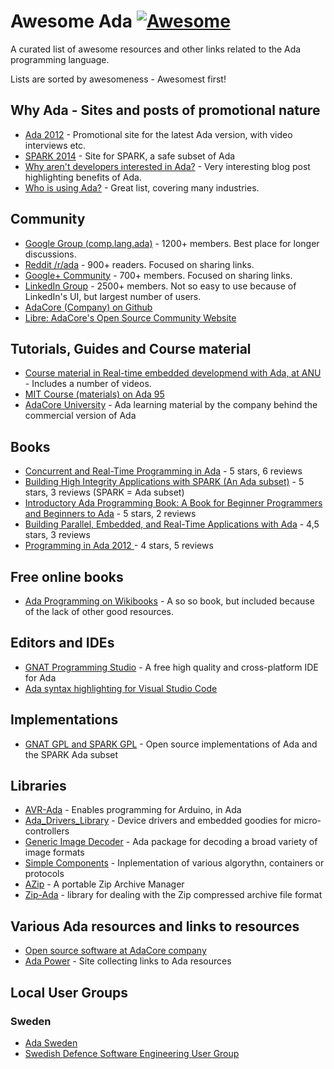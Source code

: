 # Awesome Ada [![Awesome](https://cdn.rawgit.com/sindresorhus/awesome/d7305f38d29fed78fa85652e3a63e154dd8e8829/media/badge.svg)](https://github.com/sindresorhus/awesome)

A curated list of awesome resources and other links related to the Ada programming language.

Lists are sorted by awesomeness - Awesomest first!

## Why Ada - Sites and posts of promotional nature

- [Ada 2012](http://www.ada2012.org/) - Promotional site for the latest Ada version, with video interviews etc.
- [SPARK 2014](http://www.spark-2014.org/) - Site for SPARK, a safe subset of Ada
- [Why aren't developers interested in Ada?](http://www.embedded.com/electronics-blogs/break-points/4008214/Why-aren-t-developers-inter) - Very interesting blog post highlighting benefits of Ada.
- [Who is using Ada?](https://www.seas.gwu.edu/~mfeldman/ada-project-summary.html) - Great list, covering many industries.

## Community

- [Google Group (comp.lang.ada)](https://groups.google.com/forum/#!forum/comp.lang.ada) - 1200+ members. Best place for longer discussions.
- [Reddit /r/ada](https://www.reddit.com/r/ada/) - 900+ readers. Focused on sharing links.
- [Google+ Community](https://plus.google.com/communities/102688015980369378804) - 700+ members. Focused on sharing links.
- [LinkedIn Group](https://www.linkedin.com/groups/114211) - 2500+ members. Not so easy to use because of LinkedIn's UI, but largest number of users.
- [AdaCore (Company) on Github](https://github.com/AdaCore)
- [Libre: AdaCore's Open Source Community Website](http://libre.adacore.com)

## Tutorials, Guides and Course material

- [Course material in Real-time embedded developmend with Ada, at ANU](https://cs.anu.edu.au/courses/comp4330/1-Lectures-Contents.html) - Includes a number of videos.
- [MIT Course (materials) on Ada 95](https://ocw.mit.edu/courses/aeronautics-and-astronautics/16-01-unified-engineering-i-ii-iii-iv-fall-2005-spring-2006/comps-programming)
- [AdaCore University](http://university.adacore.com/) - Ada learning material by the company behind the commercial version of Ada

## Books

- [Concurrent and Real-Time Programming in Ada](http://a.co/0waqzSb) - 5 stars, 6 reviews
- [Building High Integrity Applications with SPARK (An Ada subset)](http://a.co/hBHjt3K) - 5 stars, 3 reviews (SPARK = Ada subset)
- [Introductory Ada Programming Book: A Book for Beginner Programmers and Beginners to Ada](http://a.co/bD4n5wN) - 5 stars, 2 reviews
- [Building Parallel, Embedded, and Real-Time Applications with Ada](http://a.co/cmK3Cby) - 4,5 stars, 3 reviews
- [Programming in Ada 2012 ](http://a.co/cVaNXQh) - 4 stars, 5 reviews

## Free online books

- [Ada Programming on Wikibooks](https://en.wikibooks.org/wiki/Ada_Programming) - A so so book, but included because of the lack of other good resources.

## Editors and IDEs

- [GNAT Programming Studio](http://libre.adacore.com/tools/gps/) - A free high quality and cross-platform IDE for Ada
- [Ada syntax highlighting for Visual Studio Code](https://marketplace.visualstudio.com/items?itemName=AlessandroDelSole.ada)

## Implementations

- [GNAT GPL and SPARK GPL](http://libre.adacore.com/download/) - Open source implementations of Ada and the SPARK Ada subset

## Libraries

- [AVR-Ada](http://playground.arduino.cc/Code/AVR-Ada) - Enables programming for Arduino, in Ada
- [Ada_Drivers_Library](https://github.com/AdaCore/Ada_Drivers_Library) - Device drivers and embedded goodies for micro-controllers
- [Generic Image Decoder](http://gen-img-dec.sourceforge.net/) - Ada package for decoding a broad variety of image formats
- [Simple Components](http://www.dmitry-kazakov.de/ada/components.htm) - Inplementation of various algorythn, containers or protocols
- [AZip](http://azip.sourceforge.net/) - A portable Zip Archive Manager
- [Zip-Ada](http://unzip-ada.sourceforge.net/) -  library for dealing with the Zip compressed archive file format

## Various Ada resources and links to resources

- [Open source software at AdaCore company](http://libre.adacore.com)
- [Ada Power](http://www.adapower.com/) - Site collecting links to Ada resources

## Local User Groups

### Sweden

- [Ada Sweden](http://www.ada-sweden.org)
- [Swedish Defence Software Engineering User Group](http://sesam.smart-lab.se)

